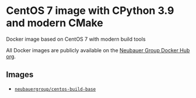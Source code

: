 # CentOS 7 image with CPython 3.9 and modern CMake

Docker image based on CentOS 7 with modern build tools

All Docker images are publicly available on the [Neubauer Group Docker Hub org](https://hub.docker.com/u/neubauergroup).

## Images

- [`neubauergroup/centos-build-base`](https://hub.docker.com/r/neubauergroup/centos-build-base)
